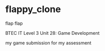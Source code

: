 # flappy_clone
flap flap

BTEC IT Level 3 Unit 28: Game Development

my game submission for my assessment
